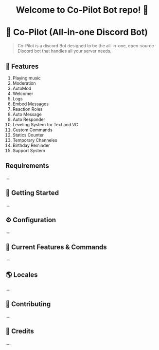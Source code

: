 
<h1 align="center">Welcome to Co-Pilot Bot repo! 👋</h1>

# 🤖 Co-Pilot (All-in-one Discord Bot)
> Co-Pilot is a discord Bot designed to be the all-in-one, open-source Discord bot that handles all your server needs.

## 📝 Features

<ol>
  <li>Playing music</li>
  <li>Moderation</li>
  <li>AutoMod</li>
  <li>Welcomer</li>
  <li>Logs</li>
  <li>Embed Messages</li>
  <li>Reaction Roles</li>
  <li>Auto Message</li>
  <li>Auto Responder</li>
  <li>Leveling System for Text and VC</li>
  <li>Custom Commands</li>
  <li>Statics Counter</li>
  <li>Temporary Channeles</li>
  <li>Birthday Reminder</li>
  <li>Support System</li>
</ol>

## Requirements

....

## 🚀 Getting Started

....

## ⚙️ Configuration

....


## 📝 Current Features & Commands

....

## 🌎 Locales

....

## 🤝 Contributing

....

## 📝 Credits

....
